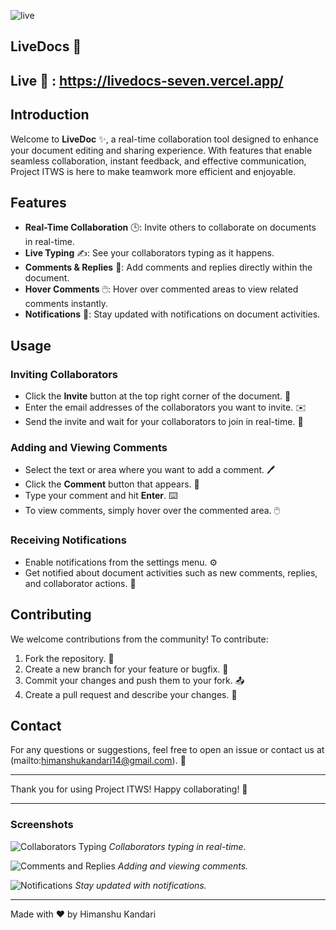 
![live](https://github.com/user-attachments/assets/82350a89-1efd-4987-822f-07f0752e7120)
## LiveDocs 📄
## Live 🔴 : https://livedocs-seven.vercel.app/
## Introduction

Welcome to **LiveDoc** ✨, a real-time collaboration tool designed to enhance your document editing and sharing experience. With features that enable seamless collaboration, instant feedback, and effective communication, Project ITWS is here to make teamwork more efficient and enjoyable.

## Features

- **Real-Time Collaboration** 🕒: Invite others to collaborate on documents in real-time.
- **Live Typing** ✍️: See your collaborators typing as it happens.
- **Comments & Replies** 💬: Add comments and replies directly within the document.
- **Hover Comments** 🖱️: Hover over commented areas to view related comments instantly.
- **Notifications** 🔔: Stay updated with notifications on document activities.

## Usage

### Inviting Collaborators
- Click the **Invite** button at the top right corner of the document. 📩
- Enter the email addresses of the collaborators you want to invite. ✉️
- Send the invite and wait for your collaborators to join in real-time. 🤝

### Adding and Viewing Comments
- Select the text or area where you want to add a comment. 🖊️
- Click the **Comment** button that appears. 💬
- Type your comment and hit **Enter**. ⌨️
- To view comments, simply hover over the commented area. 🖱️

### Receiving Notifications
- Enable notifications from the settings menu. ⚙️
- Get notified about document activities such as new comments, replies, and collaborator actions. 🔔

## Contributing

We welcome contributions from the community! To contribute:

1. Fork the repository. 🍴
2. Create a new branch for your feature or bugfix. 🌿
3. Commit your changes and push them to your fork. 📤
4. Create a pull request and describe your changes. 🚀



## Contact

For any questions or suggestions, feel free to open an issue or contact us at (mailto:himanshukandari14@gmail.com). 📧

---

Thank you for using Project ITWS! Happy collaborating! 🎉

---

### Screenshots

![Collaborators Typing](path/to/screenshot1.png)
*Collaborators typing in real-time.*

![Comments and Replies](path/to/screenshot2.png)
*Adding and viewing comments.*

![Notifications](path/to/screenshot3.png)
*Stay updated with notifications.*

---



Made with ❤️ by Himanshu Kandari
